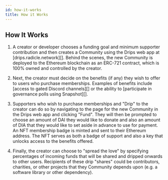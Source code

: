 ```yaml
---
id: how-it-works
title: How it Works
---
```


## How It Works

1. A creator or developer chooses a funding goal and minimum supporter contribution and then creates a Community using the Drips web app at [drips.radicle.network][]. Behind the scenes, the new Community is deployed to the Ethereum blockchain as an ERC-721 contract, which is 100% owned and controlled by the creator.

2. Next, the creator must decide on the benefits (if any) they wish to offer to users who purchase memberships. Examples of benefits include [access to gated Discord channels][] or the ability to [participate in governance polls using Snapshot][].

3. Supporters who wish to purchase memberships and "Drip" to the creator can do so by navigating to the page for the new Community in the Drips web app and clicking "Fund". They will then be prompted to choose an amount of DAI they would like to donate and also an amount of DIA that they would like to set aside in advance to use for payment. An NFT membership badge is minted and sent to their Ethereum address. The NFT serves as both a badge of support and also a key that unlocks access to the benefits offered.

4. Finally, the creator can choose to "spread the love" by specifying percentages of incoming funds that will be shared and dripped onwards to other users. Recipients of these drip "shares" could be contributors, charities, or other projects that they Community depends upon (e.g. a software library or other dependency).

[zb]: http://philzimmermann.com/docs/human-oriented-base-32-encoding.txt
